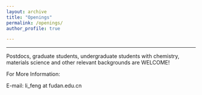 ```yaml
---
layout: archive
title: "Openings"
permalink: /openings/
author_profile: true

---
```

--------------------
  
Postdocs, graduate students, undergraduate students with chemistry, materials science and other relevant backgrounds are WELCOME!

For More Information:

E-mail: li_feng at fudan.edu.cn
